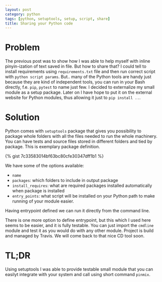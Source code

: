```yaml
---
layout: post
category: python
tags: [python, setuptools, setup, script, share]
title: Sharing your Python code
---
```


# Problem
The previous post was to show how I was able to help myself with inline pinyin-ization of text saved in file.  But how to share that?  I could tell to install requirements using `requirements.txt` file and then run correct script with `python script params`. But.. many of the Python tools are handy just because they are kind of independent tools, you can run in your Bash directly, f.e. `pip`, `pytest` to name just few.  I decided to externalize my small module as a setup package.  Later on I have hope to put it on the external website for Python modules, thus allowing it just to `pip install ..`.

# Solution
Python comes with `setuptools` package that gives you possibility to package whole folders with all the files needed to run the whole machinery.  You can have tests and source files stored in different folders and tied by package.  This is exemplary package definition.

{% gist 7c33583014bf63bc80cfe30347dff1b1 %}

We have some of the options available:
 - `name`
 - `packages`: which folders to include in output package
 - `install_requires`: what are required packages installed automatically when package is installed
 - `entry_points`: what script will be installed on your Python path to make running of your module easier.

Having entrypoint defined we can run it directly from the command line.  

There is one more option to define entrypoint, but this which I used here seems to be easier, and it is fully testable.  You can just import the `cmdline` module and test it as you would do with any other module.  Project is build and managed by Travis.  We will come back to that nice CD tool soon.

# TL;DR
Using setuptools I was able to provide testable small module that you can easilyt integrate with your system and call using short command `pinmix`.

